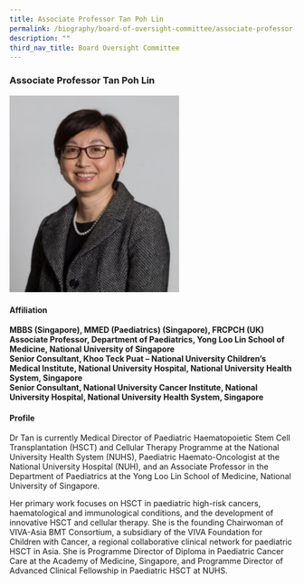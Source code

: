 ```yaml
---
title: Associate Professor Tan Poh Lin
permalink: /biography/board-of-oversight-committee/associate-professor-tan-poh-lin/
description: ""
third_nav_title: Board Oversight Committee
---
```

### Associate Professor Tan Poh Lin

<img src="/images/Biography/Board%20of%20Oversight%20Committee/associate%20professor%20tan%20poh%20lin.jpg" style="width:300px">

<h4> Affiliation </h4>

<b>MBBS (Singapore), MMED (Paediatrics) (Singapore), FRCPCH (UK)<br>
Associate Professor, Department of Paediatrics, Yong Loo Lin School of Medicine, National University of Singapore<br>
Senior Consultant, Khoo Teck Puat – National University Children’s Medical Institute, National University Hospital, National University Health System, Singapore<br>
Senior Consultant, National University Cancer Institute, National University Hospital, National University Health System, Singapore</b>

<h4> Profile </h4>

Dr Tan is currently Medical Director of Paediatric Haematopoietic Stem Cell Transplantation (HSCT) and Cellular Therapy Programme at the National University Health System (NUHS), Paediatric Haemato-Oncologist at the National University Hospital (NUH), and an Associate Professor in the Department of Paediatrics at the Yong Loo Lin School of Medicine, National University of Singapore.

Her primary work focuses on HSCT in paediatric high-risk cancers, haematological and immunological conditions, and the development of innovative HSCT and cellular therapy. She is the founding Chairwoman of VIVA-Asia BMT Consortium, a subsidiary of the VIVA Foundation for Children with Cancer, a regional collaborative clinical network for paediatric HSCT in Asia. She is Programme Director of Diploma in Paediatric Cancer Care at the Academy of Medicine, Singapore, and Programme Director of Advanced Clinical Fellowship in Paediatric HSCT at NUHS.